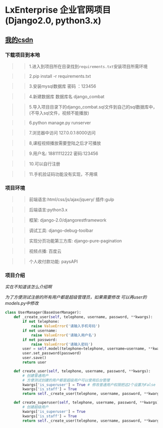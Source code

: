 # LxEnterprise 企业官网项目(Django2.0, python3.x)
## [我的csdn](https://blog.csdn.net/weixin_41827390/)

### 下载项目到本地



>>1.进入到项目所在目录找到` requirements.txt `安装项目所需环境

>>2.pip install -r requirements.txt

>>3.安装mysql数据库 密码 ：123456

>>4.新建数据库  数据库名  django_combat

>>5.导入项目目录下的django_combat.sql文件到自己的sql数据库中，(不导入sql文件，视频不能播放)

>>6.python manage.py runserver 

>>7.浏览器中访问 127.0.0.1:8000访问

>>8,课程视频播放需要登陆之后才可播放

>>9.用户名: 18811112222 密码:123456

>>10.可以自行注册

>>11.手机验证码功能没有实现，不用填
   



### 项目环境


>>前端语言:html/css/js/ajax/jquery/ 插件:gulp

>>后端语言:python3.x

>>框架: django-2.0/djangorestframework

>>调试工具: django-debug-toolbar

>>实现分页功能第三方库: django-pure-pagination

>>视频点播: 百度云

>> 个人收付款功能: paysAPI


 ### 项目介绍
 
*实在不知道该怎么介绍啊*

*为了方便测试注册的所有用户都是超级管理员，如果需要修改 可以再user的models.py中修改*
```python
class UserManager(BaseUserManager):
    def _create_user(self, telephone, username, password, **kwargs):
        if not telephone:
            raise ValueError('请输入手机号码')
        if not username:
            raise ValueError('请输入用户名')
        if not password:
            raise ValueError('请输入密码')
        user = self.model(telephone=telephone, username=username, **kwargs)
        user.set_password(password)
        user.save()
        return user

    def create_user(self, telephone, username, password, **kwargs):
        # 创建普通用户
        # 方便测试创建的用户都是超级用户可以使用后台管理
        kwargs['is_superuser'] = True # 修改普通用户权限把这2个设置为False
        kwargs['is_staff'] = True
        return self._create_user(telephone, username, password, **kwargs)

    def create_superuser(self, telephone, username, password, **kwargs):
        # 创建超级用户
        kwargs['is_superuser'] = True
        kwargs['is_staff'] = True
        return self._create_user(telephone, username, password, **kwargs)
```
